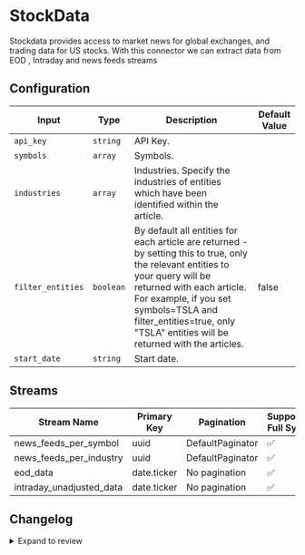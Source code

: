 # StockData
Stockdata provides access to market news for global exchanges, and trading data for US stocks.
With this connector we can extract data from EOD , Intraday and news feeds streams

## Configuration

| Input | Type | Description | Default Value |
|-------|------|-------------|---------------|
| `api_key` | `string` | API Key.  |  |
| `symbols` | `array` | Symbols.  |  |
| `industries` | `array` | Industries. Specify the industries of entities which have been identified within the article. |  |
| `filter_entities` | `boolean` | By default all entities for each article are returned - by setting this to true, only the relevant entities to your query will be returned with each article. For example, if you set symbols=TSLA and filter_entities=true, only "TSLA" entities will be returned with the articles.  | false |
| `start_date` | `string` | Start date.  |  |

## Streams
| Stream Name | Primary Key | Pagination | Supports Full Sync | Supports Incremental |
|-------------|-------------|------------|---------------------|----------------------|
| news_feeds_per_symbol | uuid | DefaultPaginator | ✅ |  ✅  |
| news_feeds_per_industry | uuid | DefaultPaginator | ✅ |  ✅  |
| eod_data | date.ticker | No pagination | ✅ |  ✅  |
| intraday_unadjusted_data | date.ticker | No pagination | ✅ |  ✅  |


## Changelog

<details>
  <summary>Expand to review</summary>

| Version          | Date              | Pull Request | Subject        |
|------------------|-------------------|--------------|----------------|
| 0.0.29 | 2025-07-26 | [63949](https://github.com/airbytehq/airbyte/pull/63949) | Update dependencies |
| 0.0.28 | 2025-07-19 | [63626](https://github.com/airbytehq/airbyte/pull/63626) | Update dependencies |
| 0.0.27 | 2025-07-12 | [63070](https://github.com/airbytehq/airbyte/pull/63070) | Update dependencies |
| 0.0.26 | 2025-07-05 | [62727](https://github.com/airbytehq/airbyte/pull/62727) | Update dependencies |
| 0.0.25 | 2025-06-28 | [62222](https://github.com/airbytehq/airbyte/pull/62222) | Update dependencies |
| 0.0.24 | 2025-06-21 | [61312](https://github.com/airbytehq/airbyte/pull/61312) | Update dependencies |
| 0.0.23 | 2025-05-25 | [60479](https://github.com/airbytehq/airbyte/pull/60479) | Update dependencies |
| 0.0.22 | 2025-05-10 | [60132](https://github.com/airbytehq/airbyte/pull/60132) | Update dependencies |
| 0.0.21 | 2025-05-04 | [59643](https://github.com/airbytehq/airbyte/pull/59643) | Update dependencies |
| 0.0.20 | 2025-04-27 | [59008](https://github.com/airbytehq/airbyte/pull/59008) | Update dependencies |
| 0.0.19 | 2025-04-19 | [58451](https://github.com/airbytehq/airbyte/pull/58451) | Update dependencies |
| 0.0.18 | 2025-04-12 | [57973](https://github.com/airbytehq/airbyte/pull/57973) | Update dependencies |
| 0.0.17 | 2025-04-05 | [57450](https://github.com/airbytehq/airbyte/pull/57450) | Update dependencies |
| 0.0.16 | 2025-03-29 | [56825](https://github.com/airbytehq/airbyte/pull/56825) | Update dependencies |
| 0.0.15 | 2025-03-22 | [56278](https://github.com/airbytehq/airbyte/pull/56278) | Update dependencies |
| 0.0.14 | 2025-03-08 | [55572](https://github.com/airbytehq/airbyte/pull/55572) | Update dependencies |
| 0.0.13 | 2025-03-01 | [55091](https://github.com/airbytehq/airbyte/pull/55091) | Update dependencies |
| 0.0.12 | 2025-02-22 | [54525](https://github.com/airbytehq/airbyte/pull/54525) | Update dependencies |
| 0.0.11 | 2025-02-15 | [54095](https://github.com/airbytehq/airbyte/pull/54095) | Update dependencies |
| 0.0.10 | 2025-02-08 | [53523](https://github.com/airbytehq/airbyte/pull/53523) | Update dependencies |
| 0.0.9 | 2025-02-01 | [53043](https://github.com/airbytehq/airbyte/pull/53043) | Update dependencies |
| 0.0.8 | 2025-01-25 | [52409](https://github.com/airbytehq/airbyte/pull/52409) | Update dependencies |
| 0.0.7 | 2025-01-18 | [51978](https://github.com/airbytehq/airbyte/pull/51978) | Update dependencies |
| 0.0.6 | 2025-01-11 | [51447](https://github.com/airbytehq/airbyte/pull/51447) | Update dependencies |
| 0.0.5 | 2024-12-28 | [50789](https://github.com/airbytehq/airbyte/pull/50789) | Update dependencies |
| 0.0.4 | 2024-12-21 | [50357](https://github.com/airbytehq/airbyte/pull/50357) | Update dependencies |
| 0.0.3 | 2024-12-14 | [49745](https://github.com/airbytehq/airbyte/pull/49745) | Update dependencies |
| 0.0.2 | 2024-12-12 | [49442](https://github.com/airbytehq/airbyte/pull/49442) | Update dependencies |
| 0.0.1 | 2024-11-08 | | Initial release by [@ombhardwajj](https://github.com/ombhardwajj) via Connector Builder |

</details>
